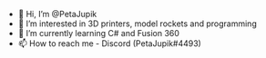 - 👋 Hi, I’m @PetaJupik
- 👀 I’m interested in 3D printers, model rockets and programming
- 🌱 I’m currently learning C# and Fusion 360
- 📫 How to reach me - Discord (PetaJupik#4493)

<!---
PetaJupik/PetaJupik is a ✨ special ✨ repository because its `README.md` (this file) appears on your GitHub profile.
You can click the Preview link to take a look at your changes.
--->
